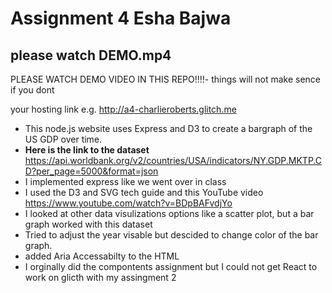 # Assignment 4 Esha Bajwa

## please watch DEMO.mp4
PLEASE WATCH DEMO VIDEO IN THIS REPO!!!!- things will not make sence if you dont 

your hosting link e.g. http://a4-charlieroberts.glitch.me

- This node.js website uses Express and D3 to create a bargraph of the US GDP over time. 
- **Here is the link to the dataset** https://api.worldbank.org/v2/countries/USA/indicators/NY.GDP.MKTP.CD?per_page=5000&format=json
- I implemented express like we went over in class 
- I used the D3 and SVG tech guide and this YouTube video https://www.youtube.com/watch?v=BDpBAFvdjYo
- I looked at other data visulizations options like a scatter plot, but a bar graph worked with this dataset
- Tried to adjust the year visable but descided to change color of the bar graph.
- added Aria Accessabilty to the HTML 
- I orginally did the compontents assignment but I could not get React to work on glicth with my assingment 2 
